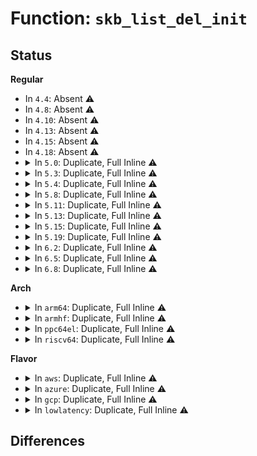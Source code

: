 # Function: <code>skb_list_del_init</code>

## Status
<b>Regular</b>
<ul>
<li>
In <code>4.4</code>: Absent ⚠️
</li>
<li>
In <code>4.8</code>: Absent ⚠️
</li>
<li>
In <code>4.10</code>: Absent ⚠️
</li>
<li>
In <code>4.13</code>: Absent ⚠️
</li>
<li>
In <code>4.15</code>: Absent ⚠️
</li>
<li>
In <code>4.18</code>: Absent ⚠️
</li>
<li>
<details>
<summary>In <code>5.0</code>: Duplicate, Full Inline ⚠️</summary>

**Collision:** Static Duplication

**Inline:** Full

**Transformation:** False

**Instances:**

```
In net/core/dev.c (ffffffff818b7788)
Location: include/linux/skbuff.h:1396
Inline: True
Inline callers:
  - net/core/dev.c:dev_gro_receive
  - net/core/dev.c:dev_gro_receive
  - net/core/dev.c:napi_gro_flush
  - net/core/dev.c:netif_receive_skb_list
  - net/core/dev.c:netif_receive_skb_list
  - net/core/dev.c:netif_receive_skb_list
  - net/core/dev.c:__netif_receive_skb_list_core
```
```
In net/ipv4/ip_input.c (ffffffff81915b21)
Location: include/linux/skbuff.h:1396
Inline: True
Inline callers:
  - net/ipv4/ip_input.c:ip_list_rcv
  - net/ipv4/ip_input.c:ip_sublist_rcv
  - net/ipv4/ip_input.c:ip_sublist_rcv_finish
```
```
In net/ipv6/ip6_input.c (ffffffff81999951)
Location: include/linux/skbuff.h:1396
Inline: True
Inline callers:
  - net/ipv6/ip6_input.c:ipv6_list_rcv
  - net/ipv6/ip6_input.c:ip6_sublist_rcv
```
</details>
</li>
<li>
<details>
<summary>In <code>5.3</code>: Duplicate, Full Inline ⚠️</summary>

**Collision:** Static Duplication

**Inline:** Full

**Transformation:** False

**Instances:**

```
In net/core/dev.c (ffffffff819035f0)
Location: include/linux/skbuff.h:1486
Inline: True
Inline callers:
  - net/core/dev.c:dev_gro_receive
  - net/core/dev.c:dev_gro_receive
  - net/core/dev.c:napi_gro_flush
  - net/core/dev.c:netif_receive_skb_list
  - net/core/dev.c:netif_receive_skb_list
  - net/core/dev.c:__netif_receive_skb_list_core
  - net/core/dev.c:__netif_receive_skb_list_core
  - net/core/dev.c:__netif_receive_skb_list_core
```
```
In net/ipv4/ip_input.c (ffffffff819780af)
Location: include/linux/skbuff.h:1486
Inline: True
Inline callers:
  - net/ipv4/ip_input.c:ip_list_rcv
  - net/ipv4/ip_input.c:ip_sublist_rcv
  - net/ipv4/ip_input.c:ip_sublist_rcv_finish
```
```
In net/ipv6/ip6_input.c (ffffffff81a05883)
Location: include/linux/skbuff.h:1486
Inline: True
Inline callers:
  - net/ipv6/ip6_input.c:ipv6_list_rcv
  - net/ipv6/ip6_input.c:ip6_sublist_rcv
```
</details>
</li>
<li>
<details>
<summary>In <code>5.4</code>: Duplicate, Full Inline ⚠️</summary>

**Collision:** Static Duplication

**Inline:** Full

**Transformation:** False

**Instances:**

```
In net/core/dev.c (ffffffff819363a0)
Location: include/linux/skbuff.h:1483
Inline: True
Inline callers:
  - net/core/dev.c:dev_gro_receive
  - net/core/dev.c:dev_gro_receive
  - net/core/dev.c:napi_gro_flush
  - net/core/dev.c:netif_receive_skb_list_internal
  - net/core/dev.c:netif_receive_skb_list_internal
  - net/core/dev.c:__netif_receive_skb_list_core
  - net/core/dev.c:__netif_receive_skb_list_core
  - net/core/dev.c:__netif_receive_skb_list_core
```
```
In net/ipv4/ip_input.c (ffffffff819aea1f)
Location: include/linux/skbuff.h:1483
Inline: True
Inline callers:
  - net/ipv4/ip_input.c:ip_list_rcv
  - net/ipv4/ip_input.c:ip_sublist_rcv
  - net/ipv4/ip_input.c:ip_sublist_rcv_finish
```
```
In net/ipv6/ip6_input.c (ffffffff81a3c403)
Location: include/linux/skbuff.h:1483
Inline: True
Inline callers:
  - net/ipv6/ip6_input.c:ipv6_list_rcv
  - net/ipv6/ip6_input.c:ip6_sublist_rcv
  - net/ipv6/ip6_input.c:ip6_sublist_rcv_finish
```
</details>
</li>
<li>
<details>
<summary>In <code>5.8</code>: Duplicate, Full Inline ⚠️</summary>

**Collision:** Static Duplication

**Inline:** Full

**Transformation:** False

**Instances:**

```
In net/core/dev.c (ffffffff81a0afba)
Location: include/linux/skbuff.h:1494
Inline: True
Inline callers:
  - net/core/dev.c:dev_gro_receive
  - net/core/dev.c:dev_gro_receive
  - net/core/dev.c:napi_gro_flush
  - net/core/dev.c:netif_receive_skb_list_internal
  - net/core/dev.c:netif_receive_skb_list_internal
  - net/core/dev.c:__netif_receive_skb_list_core
  - net/core/dev.c:__netif_receive_skb_list_core
  - net/core/dev.c:__netif_receive_skb_list_core
```
```
In net/netfilter/core.c (ffffffff81a8dcee)
Location: include/linux/skbuff.h:1494
Inline: True
Inline callers:
  - net/netfilter/core.c:nf_hook_slow_list
```
```
In net/ipv4/ip_input.c (ffffffff81a988a8)
Location: include/linux/skbuff.h:1494
Inline: True
Inline callers:
  - net/ipv4/ip_input.c:ip_list_rcv
  - net/ipv4/ip_input.c:ip_sublist_rcv_finish
```
```
In net/ipv6/ip6_input.c (ffffffff81b31ab8)
Location: include/linux/skbuff.h:1494
Inline: True
Inline callers:
  - net/ipv6/ip6_input.c:ipv6_list_rcv
  - net/ipv6/ip6_input.c:ip6_sublist_rcv_finish
```
</details>
</li>
<li>
<details>
<summary>In <code>5.11</code>: Duplicate, Full Inline ⚠️</summary>

**Collision:** Static Duplication

**Inline:** Full

**Transformation:** False

**Instances:**

```
In net/core/dev.c (ffffffff81a0c20f)
Location: include/linux/skbuff.h:1515
Inline: True
Inline callers:
  - net/core/dev.c:dev_gro_receive
  - net/core/dev.c:dev_gro_receive
  - net/core/dev.c:napi_gro_flush
  - net/core/dev.c:netif_receive_skb_list_internal
  - net/core/dev.c:netif_receive_skb_list_internal
  - net/core/dev.c:__netif_receive_skb_list_core
  - net/core/dev.c:__netif_receive_skb_list_core
  - net/core/dev.c:__netif_receive_skb_list_core
```
```
In net/netfilter/core.c (ffffffff81a97cbe)
Location: include/linux/skbuff.h:1515
Inline: True
Inline callers:
  - net/netfilter/core.c:nf_hook_slow_list
```
```
In net/ipv4/ip_input.c (ffffffff81aa2838)
Location: include/linux/skbuff.h:1515
Inline: True
Inline callers:
  - net/ipv4/ip_input.c:ip_list_rcv
  - net/ipv4/ip_input.c:ip_sublist_rcv_finish
```
```
In net/ipv6/ip6_input.c (ffffffff81b406b8)
Location: include/linux/skbuff.h:1515
Inline: True
Inline callers:
  - net/ipv6/ip6_input.c:ipv6_list_rcv
  - net/ipv6/ip6_input.c:ip6_sublist_rcv_finish
```
</details>
</li>
<li>
<details>
<summary>In <code>5.13</code>: Duplicate, Full Inline ⚠️</summary>

**Collision:** Static Duplication

**Inline:** Full

**Transformation:** False

**Instances:**

```
In net/core/dev.c (ffffffff819f23b7)
Location: include/linux/skbuff.h:1531
Inline: True
Inline callers:
  - net/core/dev.c:dev_gro_receive
  - net/core/dev.c:dev_gro_receive
  - net/core/dev.c:napi_gro_flush
  - net/core/dev.c:netif_receive_skb_list_internal
  - net/core/dev.c:netif_receive_skb_list_internal
  - net/core/dev.c:__netif_receive_skb_list_core
  - net/core/dev.c:__netif_receive_skb_list_core
  - net/core/dev.c:__netif_receive_skb_list_core
```
```
In net/netfilter/core.c (ffffffff81a8300e)
Location: include/linux/skbuff.h:1531
Inline: True
Inline callers:
  - net/netfilter/core.c:nf_hook_slow_list
```
```
In net/ipv4/ip_input.c (ffffffff81a8d918)
Location: include/linux/skbuff.h:1531
Inline: True
Inline callers:
  - net/ipv4/ip_input.c:ip_list_rcv
  - net/ipv4/ip_input.c:ip_sublist_rcv
  - net/ipv4/ip_input.c:ip_sublist_rcv_finish
```
```
In net/ipv6/ip6_input.c (ffffffff81b2eaf8)
Location: include/linux/skbuff.h:1531
Inline: True
Inline callers:
  - net/ipv6/ip6_input.c:ipv6_list_rcv
  - net/ipv6/ip6_input.c:ip6_sublist_rcv_finish
```
</details>
</li>
<li>
<details>
<summary>In <code>5.15</code>: Duplicate, Full Inline ⚠️</summary>

**Collision:** Static Duplication

**Inline:** Full

**Transformation:** False

**Instances:**

```
In kernel/bpf/cpumap.c (ffffffff8126d164)
Location: include/linux/skbuff.h:1544
Inline: True
Inline callers:
  - kernel/bpf/cpumap.c:cpu_map_bpf_prog_run_skb
  - kernel/bpf/cpumap.c:cpu_map_bpf_prog_run_skb
```
```
In net/core/dev.c (ffffffff81aa4287)
Location: include/linux/skbuff.h:1544
Inline: True
Inline callers:
  - net/core/dev.c:dev_gro_receive
  - net/core/dev.c:dev_gro_receive
  - net/core/dev.c:napi_gro_flush
  - net/core/dev.c:netif_receive_skb_list_internal
  - net/core/dev.c:netif_receive_skb_list_internal
  - net/core/dev.c:__netif_receive_skb_list_core
  - net/core/dev.c:__netif_receive_skb_list_core
  - net/core/dev.c:__netif_receive_skb_list_core
```
```
In net/netfilter/core.c (ffffffff81b3cc9e)
Location: include/linux/skbuff.h:1544
Inline: True
Inline callers:
  - net/netfilter/core.c:nf_hook_slow_list
```
```
In net/ipv4/ip_input.c (ffffffff81b48ae8)
Location: include/linux/skbuff.h:1544
Inline: True
Inline callers:
  - net/ipv4/ip_input.c:ip_list_rcv
  - net/ipv4/ip_input.c:ip_sublist_rcv
  - net/ipv4/ip_input.c:ip_sublist_rcv_finish
```
```
In net/ipv6/ip6_input.c (ffffffff81bf4e28)
Location: include/linux/skbuff.h:1544
Inline: True
Inline callers:
  - net/ipv6/ip6_input.c:ipv6_list_rcv
  - net/ipv6/ip6_input.c:ip6_sublist_rcv_finish
```
</details>
</li>
<li>
<details>
<summary>In <code>5.19</code>: Duplicate, Full Inline ⚠️</summary>

**Collision:** Static Duplication

**Inline:** Full

**Transformation:** False

**Instances:**

```
In kernel/bpf/cpumap.c (ffffffff812bc272)
Location: include/linux/skbuff.h:1893
Inline: True
Inline callers:
  - kernel/bpf/cpumap.c:cpu_map_bpf_prog_run_skb
  - kernel/bpf/cpumap.c:cpu_map_bpf_prog_run_skb
```
```
In net/core/dev.c (ffffffff81c1bd00)
Location: include/linux/skbuff.h:1893
Inline: True
Inline callers:
  - net/core/dev.c:netif_receive_skb_list_internal
  - net/core/dev.c:netif_receive_skb_list_internal
  - net/core/dev.c:__netif_receive_skb_list_core
  - net/core/dev.c:__netif_receive_skb_list_core
  - net/core/dev.c:__netif_receive_skb_list_core
```
```
In net/core/gro.c (ffffffff81c54233)
Location: include/linux/skbuff.h:1893
Inline: True
Inline callers:
  - net/core/gro.c:dev_gro_receive
  - net/core/gro.c:dev_gro_receive
  - net/core/gro.c:napi_gro_flush
```
```
In net/netfilter/core.c (ffffffff81cc914f)
Location: include/linux/skbuff.h:1893
Inline: True
Inline callers:
  - net/netfilter/core.c:nf_hook_slow_list
```
```
In net/ipv4/ip_input.c (ffffffff81cd5efb)
Location: include/linux/skbuff.h:1893
Inline: True
Inline callers:
  - net/ipv4/ip_input.c:ip_list_rcv
  - net/ipv4/ip_input.c:ip_sublist_rcv
  - net/ipv4/ip_input.c:ip_sublist_rcv_finish
```
```
In net/ipv6/ip6_input.c (ffffffff81d8dc5b)
Location: include/linux/skbuff.h:1893
Inline: True
Inline callers:
  - net/ipv6/ip6_input.c:ipv6_list_rcv
  - net/ipv6/ip6_input.c:ip6_sublist_rcv_finish
```
</details>
</li>
<li>
<details>
<summary>In <code>6.2</code>: Duplicate, Full Inline ⚠️</summary>

**Collision:** Static Duplication

**Inline:** Full

**Transformation:** False

**Instances:**

```
In kernel/bpf/cpumap.c (ffffffff8131f662)
Location: include/linux/skbuff.h:1751
Inline: True
Inline callers:
  - kernel/bpf/cpumap.c:cpu_map_bpf_prog_run_skb
  - kernel/bpf/cpumap.c:cpu_map_bpf_prog_run_skb
```
```
In net/core/dev.c (ffffffff81dcccd0)
Location: include/linux/skbuff.h:1751
Inline: True
Inline callers:
  - net/core/dev.c:netif_receive_skb_list_internal
  - net/core/dev.c:netif_receive_skb_list_internal
  - net/core/dev.c:__netif_receive_skb_list_core
  - net/core/dev.c:__netif_receive_skb_list_core
  - net/core/dev.c:__netif_receive_skb_list_core
```
```
In net/core/gro.c (ffffffff81e099b7)
Location: include/linux/skbuff.h:1751
Inline: True
Inline callers:
  - net/core/gro.c:dev_gro_receive
  - net/core/gro.c:dev_gro_receive
  - net/core/gro.c:napi_gro_flush
```
```
In net/netfilter/core.c (ffffffff81e88cdf)
Location: include/linux/skbuff.h:1751
Inline: True
Inline callers:
  - net/netfilter/core.c:nf_hook_slow_list
```
```
In net/ipv4/ip_input.c (ffffffff81e963bb)
Location: include/linux/skbuff.h:1751
Inline: True
Inline callers:
  - net/ipv4/ip_input.c:ip_list_rcv
  - net/ipv4/ip_input.c:ip_sublist_rcv
  - net/ipv4/ip_input.c:ip_sublist_rcv_finish
```
```
In net/ipv6/ip6_input.c (ffffffff81f5bdab)
Location: include/linux/skbuff.h:1751
Inline: True
Inline callers:
  - net/ipv6/ip6_input.c:ipv6_list_rcv
  - net/ipv6/ip6_input.c:ip6_sublist_rcv_finish
```
</details>
</li>
<li>
<details>
<summary>In <code>6.5</code>: Duplicate, Full Inline ⚠️</summary>

**Collision:** Static Duplication

**Inline:** Full

**Transformation:** False

**Instances:**

```
In kernel/bpf/cpumap.c (ffffffff8134f4c2)
Location: include/linux/skbuff.h:1787
Inline: True
Inline callers:
  - kernel/bpf/cpumap.c:cpu_map_bpf_prog_run_skb
  - kernel/bpf/cpumap.c:cpu_map_bpf_prog_run_skb
```
```
In net/core/dev.c (ffffffff81e3d830)
Location: include/linux/skbuff.h:1787
Inline: True
Inline callers:
  - net/core/dev.c:netif_receive_skb_list_internal
  - net/core/dev.c:netif_receive_skb_list_internal
  - net/core/dev.c:__netif_receive_skb_list_core
  - net/core/dev.c:__netif_receive_skb_list_core
  - net/core/dev.c:__netif_receive_skb_list_core
```
```
In net/core/gro.c (ffffffff81e7c197)
Location: include/linux/skbuff.h:1787
Inline: True
Inline callers:
  - net/core/gro.c:dev_gro_receive
  - net/core/gro.c:dev_gro_receive
  - net/core/gro.c:napi_gro_flush
```
```
In net/netfilter/core.c (ffffffff81ee6c4f)
Location: include/linux/skbuff.h:1787
Inline: True
Inline callers:
  - net/netfilter/core.c:nf_hook_slow_list
```
```
In net/ipv4/ip_input.c (ffffffff81ef4beb)
Location: include/linux/skbuff.h:1787
Inline: True
Inline callers:
  - net/ipv4/ip_input.c:ip_list_rcv
  - net/ipv4/ip_input.c:ip_sublist_rcv
  - net/ipv4/ip_input.c:ip_sublist_rcv_finish
```
```
In net/ipv6/ip6_input.c (ffffffff81fbbb5b)
Location: include/linux/skbuff.h:1787
Inline: True
Inline callers:
  - net/ipv6/ip6_input.c:ipv6_list_rcv
  - net/ipv6/ip6_input.c:ip6_sublist_rcv_finish
```
</details>
</li>
<li>
<details>
<summary>In <code>6.8</code>: Duplicate, Full Inline ⚠️</summary>

**Collision:** Static Duplication

**Inline:** Full

**Transformation:** False

**Instances:**

```
In kernel/bpf/cpumap.c (ffffffff81376b32)
Location: include/linux/skbuff.h:1794
Inline: True
Inline callers:
  - kernel/bpf/cpumap.c:cpu_map_bpf_prog_run_skb
  - kernel/bpf/cpumap.c:cpu_map_bpf_prog_run_skb
```
```
In net/core/dev.c (ffffffff81efc0d0)
Location: include/linux/skbuff.h:1794
Inline: True
Inline callers:
  - net/core/dev.c:netif_receive_skb_list_internal
  - net/core/dev.c:netif_receive_skb_list_internal
  - net/core/dev.c:__netif_receive_skb_list_core
  - net/core/dev.c:__netif_receive_skb_list_core
  - net/core/dev.c:__netif_receive_skb_list_core
```
```
In net/core/gro.c (ffffffff81f3c4e7)
Location: include/linux/skbuff.h:1794
Inline: True
Inline callers:
  - net/core/gro.c:dev_gro_receive
  - net/core/gro.c:dev_gro_receive
  - net/core/gro.c:napi_gro_flush
```
```
In net/netfilter/core.c (ffffffff81faaa5f)
Location: include/linux/skbuff.h:1794
Inline: True
Inline callers:
  - net/netfilter/core.c:nf_hook_slow_list
```
```
In net/ipv4/ip_input.c (ffffffff81fb8b8b)
Location: include/linux/skbuff.h:1794
Inline: True
Inline callers:
  - net/ipv4/ip_input.c:ip_list_rcv
  - net/ipv4/ip_input.c:ip_sublist_rcv
  - net/ipv4/ip_input.c:ip_sublist_rcv_finish
```
```
In net/ipv6/ip6_input.c (ffffffff82088f8b)
Location: include/linux/skbuff.h:1794
Inline: True
Inline callers:
  - net/ipv6/ip6_input.c:ipv6_list_rcv
  - net/ipv6/ip6_input.c:ip6_sublist_rcv_finish
```
</details>
</li>
</ul>
<b>Arch</b>
<ul>
<li>
<details>
<summary>In <code>arm64</code>: Duplicate, Full Inline ⚠️</summary>

**Collision:** Static Duplication

**Inline:** Full

**Transformation:** False

**Instances:**

```
In net/core/dev.c (ffff800010bd49ec)
Location: include/linux/skbuff.h:1483
Inline: True
Inline callers:
  - net/core/dev.c:dev_gro_receive
  - net/core/dev.c:dev_gro_receive
  - net/core/dev.c:__napi_gro_flush_chain
  - net/core/dev.c:netif_receive_skb_list_internal
  - net/core/dev.c:netif_receive_skb_list_internal
  - net/core/dev.c:__netif_receive_skb_list_core
  - net/core/dev.c:__netif_receive_skb_list_core
  - net/core/dev.c:__netif_receive_skb_list_core
```
```
In net/ipv4/ip_input.c (ffff800010c5ef98)
Location: include/linux/skbuff.h:1483
Inline: True
Inline callers:
  - net/ipv4/ip_input.c:ip_list_rcv
  - net/ipv4/ip_input.c:ip_sublist_rcv
  - net/ipv4/ip_input.c:ip_sublist_rcv_finish
```
```
In net/ipv6/ip6_input.c (ffff800010cfd6d0)
Location: include/linux/skbuff.h:1483
Inline: True
Inline callers:
  - net/ipv6/ip6_input.c:ipv6_list_rcv
  - net/ipv6/ip6_input.c:ip6_sublist_rcv
  - net/ipv6/ip6_input.c:ip6_sublist_rcv_finish
```
</details>
</li>
<li>
<details>
<summary>In <code>armhf</code>: Duplicate, Full Inline ⚠️</summary>

**Collision:** Static Duplication

**Inline:** Full

**Transformation:** False

**Instances:**

```
In net/core/dev.c (c0ceefb4)
Location: include/linux/skbuff.h:1483
Inline: True
Inline callers:
  - net/core/dev.c:dev_gro_receive
  - net/core/dev.c:dev_gro_receive
  - net/core/dev.c:__napi_gro_flush_chain
  - net/core/dev.c:netif_receive_skb_list_internal
  - net/core/dev.c:netif_receive_skb_list_internal
  - net/core/dev.c:__netif_receive_skb_list_core
  - net/core/dev.c:__netif_receive_skb_list_core
  - net/core/dev.c:__netif_receive_skb_list_core
```
```
In net/ipv4/ip_input.c (c0d6e694)
Location: include/linux/skbuff.h:1483
Inline: True
Inline callers:
  - net/ipv4/ip_input.c:ip_list_rcv
  - net/ipv4/ip_input.c:ip_sublist_rcv
  - net/ipv4/ip_input.c:ip_sublist_rcv_finish
```
```
In net/ipv6/ip6_input.c (c0e04ec4)
Location: include/linux/skbuff.h:1483
Inline: True
Inline callers:
  - net/ipv6/ip6_input.c:ipv6_list_rcv
  - net/ipv6/ip6_input.c:ip6_sublist_rcv
  - net/ipv6/ip6_input.c:ip6_sublist_rcv_finish
```
</details>
</li>
<li>
<details>
<summary>In <code>ppc64el</code>: Duplicate, Full Inline ⚠️</summary>

**Collision:** Static Duplication

**Inline:** Full

**Transformation:** False

**Instances:**

```
In net/core/dev.c (c000000000cb3af8)
Location: include/linux/skbuff.h:1483
Inline: True
Inline callers:
  - net/core/dev.c:dev_gro_receive
  - net/core/dev.c:dev_gro_receive
  - net/core/dev.c:__napi_gro_flush_chain
  - net/core/dev.c:netif_receive_skb_list_internal
  - net/core/dev.c:netif_receive_skb_list_internal
  - net/core/dev.c:__netif_receive_skb_list_core
  - net/core/dev.c:__netif_receive_skb_list_core
  - net/core/dev.c:__netif_receive_skb_list_core
```
```
In net/ipv4/ip_input.c (c000000000d61b3c)
Location: include/linux/skbuff.h:1483
Inline: True
Inline callers:
  - net/ipv4/ip_input.c:ip_list_rcv
  - net/ipv4/ip_input.c:ip_sublist_rcv
  - net/ipv4/ip_input.c:ip_sublist_rcv_finish
```
```
In net/ipv6/ip6_input.c (c000000000e2576c)
Location: include/linux/skbuff.h:1483
Inline: True
Inline callers:
  - net/ipv6/ip6_input.c:ipv6_list_rcv
  - net/ipv6/ip6_input.c:ip6_sublist_rcv
  - net/ipv6/ip6_input.c:ip6_sublist_rcv_finish
```
</details>
</li>
<li>
<details>
<summary>In <code>riscv64</code>: Duplicate, Full Inline ⚠️</summary>

**Collision:** Static Duplication

**Inline:** Full

**Transformation:** False

**Instances:**

```
In net/core/dev.c (ffffffe00075e7a6)
Location: include/linux/skbuff.h:1483
Inline: True
Inline callers:
  - net/core/dev.c:dev_gro_receive
  - net/core/dev.c:dev_gro_receive
  - net/core/dev.c:napi_gro_flush
  - net/core/dev.c:netif_receive_skb_list_internal
  - net/core/dev.c:netif_receive_skb_list_internal
  - net/core/dev.c:__netif_receive_skb_list_core
  - net/core/dev.c:__netif_receive_skb_list_core
  - net/core/dev.c:__netif_receive_skb_list_core
```
```
In net/ipv4/ip_input.c (ffffffe0007c74d4)
Location: include/linux/skbuff.h:1483
Inline: True
Inline callers:
  - net/ipv4/ip_input.c:ip_list_rcv
  - net/ipv4/ip_input.c:ip_sublist_rcv
  - net/ipv4/ip_input.c:ip_sublist_rcv_finish
```
```
In net/ipv6/ip6_input.c (ffffffe000847c74)
Location: include/linux/skbuff.h:1483
Inline: True
Inline callers:
  - net/ipv6/ip6_input.c:ipv6_list_rcv
  - net/ipv6/ip6_input.c:ip6_sublist_rcv
  - net/ipv6/ip6_input.c:ip6_sublist_rcv_finish
```
</details>
</li>
</ul>
<b>Flavor</b>
<ul>
<li>
<details>
<summary>In <code>aws</code>: Duplicate, Full Inline ⚠️</summary>

**Collision:** Static Duplication

**Inline:** Full

**Transformation:** False

**Instances:**

```
In net/core/dev.c (ffffffff818d6370)
Location: include/linux/skbuff.h:1483
Inline: True
Inline callers:
  - net/core/dev.c:dev_gro_receive
  - net/core/dev.c:dev_gro_receive
  - net/core/dev.c:napi_gro_flush
  - net/core/dev.c:netif_receive_skb_list_internal
  - net/core/dev.c:netif_receive_skb_list_internal
  - net/core/dev.c:__netif_receive_skb_list_core
  - net/core/dev.c:__netif_receive_skb_list_core
  - net/core/dev.c:__netif_receive_skb_list_core
```
```
In net/ipv4/ip_input.c (ffffffff8194e88f)
Location: include/linux/skbuff.h:1483
Inline: True
Inline callers:
  - net/ipv4/ip_input.c:ip_list_rcv
  - net/ipv4/ip_input.c:ip_sublist_rcv
  - net/ipv4/ip_input.c:ip_sublist_rcv_finish
```
```
In net/ipv6/ip6_input.c (ffffffff819dba93)
Location: include/linux/skbuff.h:1483
Inline: True
Inline callers:
  - net/ipv6/ip6_input.c:ipv6_list_rcv
  - net/ipv6/ip6_input.c:ip6_sublist_rcv
  - net/ipv6/ip6_input.c:ip6_sublist_rcv_finish
```
</details>
</li>
<li>
<details>
<summary>In <code>azure</code>: Duplicate, Full Inline ⚠️</summary>

**Collision:** Static Duplication

**Inline:** Full

**Transformation:** False

**Instances:**

```
In net/core/dev.c (ffffffff818901b0)
Location: include/linux/skbuff.h:1483
Inline: True
Inline callers:
  - net/core/dev.c:dev_gro_receive
  - net/core/dev.c:dev_gro_receive
  - net/core/dev.c:napi_gro_flush
  - net/core/dev.c:netif_receive_skb_list_internal
  - net/core/dev.c:netif_receive_skb_list_internal
  - net/core/dev.c:__netif_receive_skb_list_core
  - net/core/dev.c:__netif_receive_skb_list_core
  - net/core/dev.c:__netif_receive_skb_list_core
```
```
In net/ipv4/ip_input.c (ffffffff8190837f)
Location: include/linux/skbuff.h:1483
Inline: True
Inline callers:
  - net/ipv4/ip_input.c:ip_list_rcv
  - net/ipv4/ip_input.c:ip_sublist_rcv
  - net/ipv4/ip_input.c:ip_sublist_rcv_finish
```
```
In net/ipv6/ip6_input.c (ffffffff81998853)
Location: include/linux/skbuff.h:1483
Inline: True
Inline callers:
  - net/ipv6/ip6_input.c:ipv6_list_rcv
  - net/ipv6/ip6_input.c:ip6_sublist_rcv
  - net/ipv6/ip6_input.c:ip6_sublist_rcv_finish
```
</details>
</li>
<li>
<details>
<summary>In <code>gcp</code>: Duplicate, Full Inline ⚠️</summary>

**Collision:** Static Duplication

**Inline:** Full

**Transformation:** False

**Instances:**

```
In net/core/dev.c (ffffffff819273a0)
Location: include/linux/skbuff.h:1483
Inline: True
Inline callers:
  - net/core/dev.c:dev_gro_receive
  - net/core/dev.c:dev_gro_receive
  - net/core/dev.c:napi_gro_flush
  - net/core/dev.c:netif_receive_skb_list_internal
  - net/core/dev.c:netif_receive_skb_list_internal
  - net/core/dev.c:__netif_receive_skb_list_core
  - net/core/dev.c:__netif_receive_skb_list_core
  - net/core/dev.c:__netif_receive_skb_list_core
```
```
In net/ipv4/ip_input.c (ffffffff819b905f)
Location: include/linux/skbuff.h:1483
Inline: True
Inline callers:
  - net/ipv4/ip_input.c:ip_list_rcv
  - net/ipv4/ip_input.c:ip_sublist_rcv
  - net/ipv4/ip_input.c:ip_sublist_rcv_finish
```
```
In net/ipv6/ip6_input.c (ffffffff81a46513)
Location: include/linux/skbuff.h:1483
Inline: True
Inline callers:
  - net/ipv6/ip6_input.c:ipv6_list_rcv
  - net/ipv6/ip6_input.c:ip6_sublist_rcv
  - net/ipv6/ip6_input.c:ip6_sublist_rcv_finish
```
</details>
</li>
<li>
<details>
<summary>In <code>lowlatency</code>: Duplicate, Full Inline ⚠️</summary>

**Collision:** Static Duplication

**Inline:** Full

**Transformation:** False

**Instances:**

```
In net/core/dev.c (ffffffff81948a0d)
Location: include/linux/skbuff.h:1483
Inline: True
Inline callers:
  - net/core/dev.c:dev_gro_receive
  - net/core/dev.c:dev_gro_receive
  - net/core/dev.c:napi_gro_flush
  - net/core/dev.c:netif_receive_skb_list_internal
  - net/core/dev.c:netif_receive_skb_list_internal
  - net/core/dev.c:__netif_receive_skb_list_core
  - net/core/dev.c:__netif_receive_skb_list_core
  - net/core/dev.c:__netif_receive_skb_list_core
```
```
In net/ipv4/ip_input.c (ffffffff819c294f)
Location: include/linux/skbuff.h:1483
Inline: True
Inline callers:
  - net/ipv4/ip_input.c:ip_list_rcv
  - net/ipv4/ip_input.c:ip_sublist_rcv
  - net/ipv4/ip_input.c:ip_sublist_rcv_finish
```
```
In net/ipv6/ip6_input.c (ffffffff81a52243)
Location: include/linux/skbuff.h:1483
Inline: True
Inline callers:
  - net/ipv6/ip6_input.c:ipv6_list_rcv
  - net/ipv6/ip6_input.c:ip6_sublist_rcv
  - net/ipv6/ip6_input.c:ip6_sublist_rcv_finish
```
</details>
</li>
</ul>

## Differences
